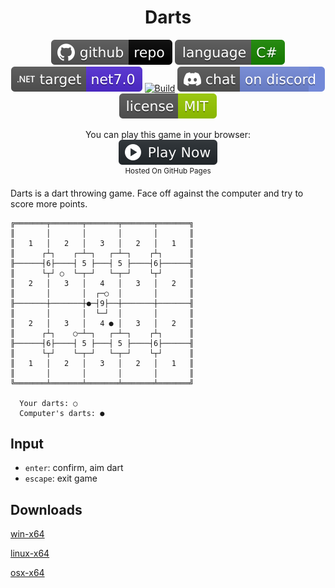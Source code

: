 <h1 align="center">
	Darts
</h1>

<p align="center">
	<a href="https://github.com/dotnet/dotnet-console-games"><img src="../../.github/resources/github-repo-black.svg" alt="GitHub repo"></a>
	<a href="https://docs.microsoft.com/en-us/dotnet/csharp/"><img src="../../.github/resources/language-csharp.svg" alt="Language C#"></a>
	<a href="https://dotnet.microsoft.com/download"><img src="../../.github/resources/dotnet-badge.svg" title="Target Framework" alt="Target Framework"></a>
	<a href="https://github.com/dotnet/dotnet-console-games/actions"><img src="https://github.com/dotnet/dotnet-console-games/workflows/Darts%20Build/badge.svg" title="Goto Build" alt="Build"></a>
	<a href="https://discord.gg/4XbQbwF"><img src="../../.github/resources/discord-badge.svg" title="Go To Discord Server" alt="Discord"></a>
	<a href="../../LICENSE"><img src="../../.github/resources/license-MIT-green.svg" alt="License"></a>
</p>

<p align="center">
	You can play this game in your browser:
	<br />
	<a href="https://dotnet.github.io/dotnet-console-games/Darts" alt="Play Now">
		<sub><img height="40"src="../../.github/resources/play-badge.svg" alt="Play Now"></sub>
	</a>
	<br />
	<sup>Hosted On GitHub Pages</sup>
</p>

Darts is a dart throwing game. Face off against the computer and try to score more points.

```
╔═══════╤═══════╤═══════╤═══════╤═══════╗
║       │       │       │       │       ║
║   1   │   2   │   3   │   2   │   1   ║
║      ┌┴┐    ┌─┴─┐   ┌─┴─┐    ┌┴┐      ║
╟──────┤6├────┤ 5 ├───┤ 5 ├────┤6├──────╢
║      └┬┘ ○  └─┬─┘   └─┬─┘    └┬┘      ║
║   2   │   3   │   4   │   3   │   2   ║
║       │       │  ┌─○  │       │       ║
╟───────┼───────┼●─┤9├──┼───────┼───────╢
║       │       │  └─┘  │       │       ║
║   2   │   3   │   4 ● │   3   │   2   ║
║      ┌┴┐    ○─┴─┐   ┌─┴─┐    ┌┴┐      ║
╟──────┤6├────┤ 5 ├───┤ 5 ├────┤6├──────╢
║      └┬┘    └─┬─┘   └─┬─┘    └┬┘      ║
║   1   │   2   │   3   │   2   │   1   ║
║       │       │       │       │       ║
╚═══════╧═══════╧═══════╧═══════╧═══════╝

  Your darts: ○
  Computer's darts: ●
```

## Input

- `enter`: confirm, aim dart
- `escape`: exit game

## Downloads

[win-x64](https://github.com/dotnet/dotnet-console-games/raw/binaries/win-x64/Darts.exe)

[linux-x64](https://github.com/dotnet/dotnet-console-games/raw/binaries/linux-x64/Darts)

[osx-x64](https://github.com/dotnet/dotnet-console-games/raw/binaries/osx-x64/Darts)
